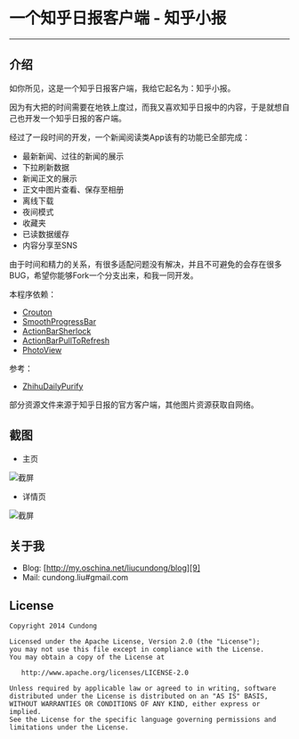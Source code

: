 # 一个知乎日报客户端 - 知乎小报

------

## 介绍

如你所见，这是一个知乎日报客户端，我给它起名为：知乎小报。

因为有大把的时间需要在地铁上度过，而我又喜欢知乎日报中的内容，于是就想自己也开发一个知乎日报的客户端。

经过了一段时间的开发，一个新闻阅读类App该有的功能已全部完成：

* 最新新闻、过往的新闻的展示
* 下拉刷新数据
* 新闻正文的展示
* 正文中图片查看、保存至相册
* 离线下载
* 夜间模式
* 收藏夹
* 已读数据缓存
* 内容分享至SNS

由于时间和精力的关系，有很多适配问题没有解决，并且不可避免的会存在很多BUG，希望你能够Fork一个分支出来，和我一同开发。

本程序依赖：

* [Crouton][3]
* [SmoothProgressBar][4]
* [ActionBarSherlock][5]
* [ActionBarPullToRefresh][6]
* [PhotoView][8]

参考：
* [ZhihuDailyPurify][7]

部分资源文件来源于知乎日报的官方客户端，其他图片资源获取自网络。

## 截图

* 主页

![截屏][1]

* 详情页

![截屏][2]

## 关于我

* Blog: [http://my.oschina.net/liucundong/blog][9]
* Mail: cundong.liu#gmail.com

## License

    Copyright 2014 Cundong

    Licensed under the Apache License, Version 2.0 (the "License");
    you may not use this file except in compliance with the License.
    You may obtain a copy of the License at

       http://www.apache.org/licenses/LICENSE-2.0

    Unless required by applicable law or agreed to in writing, software
    distributed under the License is distributed on an "AS IS" BASIS,
    WITHOUT WARRANTIES OR CONDITIONS OF ANY KIND, either express or implied.
    See the License for the specific language governing permissions and
    limitations under the License.

[1]: https://raw.githubusercontent.com/cundong/ZhihuPaper/master/screenshot/one.png
[2]: https://raw.githubusercontent.com/cundong/ZhihuPaper/master/screenshot/two.png
[3]: https://github.com/keyboardsurfer/Crouton
[4]: https://github.com/castorflex/SmoothProgressBar
[5]: https://github.com/JakeWharton/ActionBarSherlock
[6]: https://github.com/chrisbanes/ActionBar-PullToRefresh
[7]: https://github.com/izzyleung/ZhihuDailyPurify
[8]: https://github.com/chrisbanes/PhotoView
[9]: http://my.oschina.net/liucundong/blog
